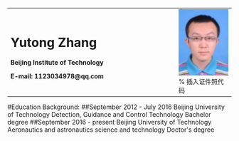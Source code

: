 <table border="0">
  <tr>
    <td width="75%">
      <h1>Yutong Zhang</h1>
      <p><b>Beijing Institute of Technology</b></p>
      <p><b>E-mail: 1123034978@qq.com </b></p>
    </td>
    <td width="25%">
      <img src="/照片.png" width="100%">      % 插入证件照代码
    </td>
  </tr>
</table>

#Education Background: 
##September 2012 - July 2016 Beijing University of Technology Detection, Guidance and Control Technology Bachelor degree 
##September 2016 - present Beijing University of Technology Aeronautics and astronautics science and technology Doctor's degree

